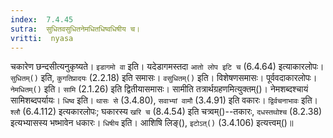 ```yaml
---
index:  7.4.45
sutra:  सुधितवसुधितनेमधितधिष्वधिषीय च।
vritti:  nyasa
---
```


चकारेण छन्दसीत्यनुकृष्यते। `इडागमो वा` इति। यदेडागमस्तदा `आतो लोप इटि च` (6.4.64) इत्याकारलोपः। `सुधितम्()` इति, `कुगतिप्रादयः` (2.2.18) इति समासः। `वसुधितम्()` इति। विशेषणसमासः। पूर्ववदाकारलोपः। `नेमधितम्()` इति। `सामि` (2.1.26) इति द्वितीयासमासः। सामीति तत्रार्थग्रहणमित्युक्तम्()। नेमशब्दश्चायं सामिशब्दपर्यायः। `धिष्व` इति। `थासः से` (3.4.80), `सवाभ्यां वामौ` (3.4.91) इति वकारः। `द्विर्वचनाभावः` इति। `श्लौ` (6.4.112) इत्यकारलोपः; घकारस्य `खरि च` (8.4.54) इति चत्र्वम्()--तकारः, `दधस्तथोश्च` (8.2.38) इत्यभ्यासस्य भष्भावेन धकारः। `धिषीय` इति। आशिषि लिङ्(), `इटोऽत्()` (3.4.106) इत्यत्त्वम्()॥

